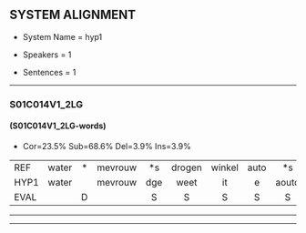 
## SYSTEM ALIGNMENT

- System Name = hyp1

- Speakers = 1

- Sentences = 1

---

### S01C014V1_2LG

#### (S01C014V1_2LG-words)

- Cor=23.5%	Sub=68.6%	Del=3.9%	Ins=3.9%

|  |  |  |  |  |  |  |  |  |  |  |  |  |  |  |  |  |  |  |  |  |  |  |  |  |  |  |  |  |  |  |  |  |  |  |  |  |  |  |  |  |  |  |  |  |  |  |  |  |  |  |  |
|:--- |:---:|:---:|:---:|:---:|:---:|:---:|:---:|:---:|:---:|:---:|:---:|:---:|:---:|:---:|:---:|:---:|:---:|:---:|:---:|:---:|:---:|:---:|:---:|:---:|:---:|:---:|:---:|:---:|:---:|:---:|:---:|:---:|:---:|:---:|:---:|:---:|:---:|:---:|:---:|:---:|:---:|:---:|:---:|:---:|:---:|:---:|:---:|:---:|:---:|:---:|:---:|
| REF | water | * | mevrouw | *s | drogen | winkel | auto | *s | schouders | verhaal | koning | moeilijk | speelplaats | drinken | hoofdpijn | regen | vliegtuig | stoppen | opnieuw |  | gooien | sneeuwen | moeder | liedje |  | * | potlood | fietsbel | vinger | *s | dichtbij | meisje | *s | chauffeur | muziek | waarom | scheuren | * | lawaai | zwemmen | vuurwerk | appel | cola | kussen | eerste | * | *s | circus | kleuren | voetbal | vlinder |
| HYP1 | water |  | mevrouw | dge | weet | it | e | aouto | schouders | verhaal | koning | molijk | speelplaat | trinken | hoofdpijn | ega | veiteig | stoppen | opnieuw | goia | sneew | en | moeder | liedje | bro | potlord | vit | de | via | de | ba | mas | ja | afoer | muziek | waarom? | jra | laai | zeme | zeer | wer | appol | pole | use | eerste |  | skerkus | me | goed | maar | vendag |
| EVAL |  | D |  | S | S | S | S | S |  |  |  | S | S | S |  | S | S |  |  | I | S | S |  |  | I | S | S | S | S | S | S | S | S | S |  | S | S | S | S | S | S | S | S | S |  | D | S | S | S | S | S |
---

---
